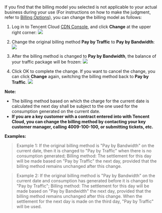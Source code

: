 If you find that the billing model you selected is not applicable to your actual business during your use (For instructions on how to make the judgment, refer to [Billing Options](https://www.qcloud.com/doc/product/228/2949)), you can change the billing model as follows:

1. Log in to Tencent Cloud [CDN Console](https://console.qcloud.com/), and click **Change** at the upper right corner:
  ![](https://mc.qcloudimg.com/static/img/59a10afcc90d118720537cddd979e21e/image.png)

2. Change the original billing method **Pay by Traffic** to **Pay by Bandwidth**:
   ![](https://mc.qcloudimg.com/static/img/e33ae2ba6d7a744f32c7c42d2af9113e/image.png)

3. After the billing method is changed to **Pay by Bandwidth**, the balance of your traffic package will be frozen:
  ![](https://mc.qcloudimg.com/static/img/d6502e9bf1535ff9caa58d479e397241/3.png)

4. Click OK to complete the change. If you want to cancel the change, you can click **Change** again, switching the billing method back to **Pay by Traffic**. 
  ![](https://mc.qcloudimg.com/static/img/e91b058ffa7d2957109f3310f247cce8/image.png)

**Note:**

+ The billing method based on which the charge for the current date is calculated the next day shall be subject to the one used for the consumption generated on the current date.
+ **If you are a key customer with a contract entered into with Tencent Cloud, you can change the billing method by contacting your key customer manager, calling 4009-100-100, or submitting tickets, etc.**


**Examples:**
>Example 1: If the original billing method is "Pay by Bandwidth" on the current date, then it is changed to "Pay by Traffic" when there is no consumption generated;
>Billing method: The settlement for this day will be made based on "Pay by Traffic" the next day, provided that the billing method remains unchanged after this change.

>Example 2: If the original billing method is "Pay by Bandwidth" on the current date and consumption has generated before it is changed to "Pay by Traffic"; 
>Billing method: The settlement for this day will be made based on "Pay by Bandwidth" the next day, provided that the billing method remains unchanged after this change. When the settlement for the next day is made on the third day, "Pay by Traffic" will be used.



